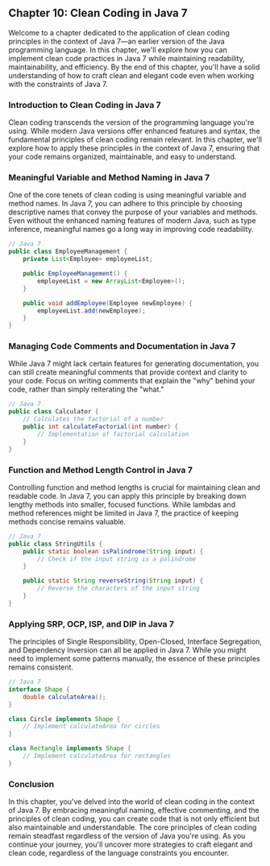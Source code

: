## **Chapter 10: Clean Coding in Java 7**

Welcome to a chapter dedicated to the application of clean coding principles in the context of Java 7—an earlier version of the Java programming language. In this chapter, we'll explore how you can implement clean code practices in Java 7 while maintaining readability, maintainability, and efficiency. By the end of this chapter, you'll have a solid understanding of how to craft clean and elegant code even when working with the constraints of Java 7.

### **Introduction to Clean Coding in Java 7**

Clean coding transcends the version of the programming language you're using. While modern Java versions offer enhanced features and syntax, the fundamental principles of clean coding remain relevant. In this chapter, we'll explore how to apply these principles in the context of Java 7, ensuring that your code remains organized, maintainable, and easy to understand.

### **Meaningful Variable and Method Naming in Java 7**

One of the core tenets of clean coding is using meaningful variable and method names. In Java 7, you can adhere to this principle by choosing descriptive names that convey the purpose of your variables and methods. Even without the enhanced naming features of modern Java, such as type inference, meaningful names go a long way in improving code readability.

```java
// Java 7
public class EmployeeManagement {
    private List<Employee> employeeList;

    public EmployeeManagement() {
        employeeList = new ArrayList<Employee>();
    }

    public void addEmployee(Employee newEmployee) {
        employeeList.add(newEmployee);
    }
}
```

### **Managing Code Comments and Documentation in Java 7**

While Java 7 might lack certain features for generating documentation, you can still create meaningful comments that provide context and clarity to your code. Focus on writing comments that explain the "why" behind your code, rather than simply reiterating the "what."

```java
// Java 7
public class Calculator {
    // Calculates the factorial of a number
    public int calculateFactorial(int number) {
        // Implementation of factorial calculation
    }
}
```

### **Function and Method Length Control in Java 7**

Controlling function and method lengths is crucial for maintaining clean and readable code. In Java 7, you can apply this principle by breaking down lengthy methods into smaller, focused functions. While lambdas and method references might be limited in Java 7, the practice of keeping methods concise remains valuable.

```java
// Java 7
public class StringUtils {
    public static boolean isPalindrome(String input) {
        // Check if the input string is a palindrome
    }

    public static String reverseString(String input) {
        // Reverse the characters of the input string
    }
}
```

### **Applying SRP, OCP, ISP, and DIP in Java 7**

The principles of Single Responsibility, Open-Closed, Interface Segregation, and Dependency Inversion can all be applied in Java 7. While you might need to implement some patterns manually, the essence of these principles remains consistent.

```java
// Java 7
interface Shape {
    double calculateArea();
}

class Circle implements Shape {
    // Implement calculateArea for circles
}

class Rectangle implements Shape {
    // Implement calculateArea for rectangles
}
```

### **Conclusion**

In this chapter, you've delved into the world of clean coding in the context of Java 7. By embracing meaningful naming, effective commenting, and the principles of clean coding, you can create code that is not only efficient but also maintainable and understandable. The core principles of clean coding remain steadfast regardless of the version of Java you're using. As you continue your journey, you'll uncover more strategies to craft elegant and clean code, regardless of the language constraints you encounter.